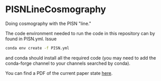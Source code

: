 # PISNLineCosmography

Doing cosmography with the PISN "line."

The code environment needed to run the code in this repository can by found in
PISN.yml.  Issue

```bash
conda env create -f PISN.yml
```

and conda should install all the required code (you may need to add the
conda-forge channel to your channels searched by conda).

You can find a PDF of the current paper state [here](https://github.com/farr/PISNLineCosmography/blob/master/paper/pisn-line.pdf).
